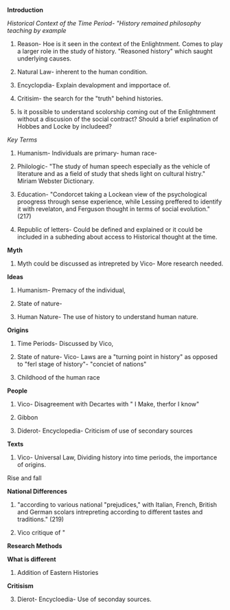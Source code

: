**Introduction**

*Historical Context of the Time Period- "History remained philosophy teaching by example*

1. Reason- Hoe is it seen in the context of the Enlightnment. Comes to play a larger role in the study of history. "Reasoned history" which saught underlying causes. 

2. Natural Law- inherent to the human condition. 

3. Encyclopdia- Explain devalopment and impportace of. 

4. Critisim- the search for the "truth" behind histories. 

5. Is it possible to understand scolorship coming out of the Enlightnment without a discusion of the social contract? Should a brief explination of Hobbes and Locke by includeed? 

*Key Terms*

1. Humanism- Individuals are primary- human race- 

2. Philologic- "The study of human speech especially as the vehicle of literature and as a field of study that sheds light on cultural histry." Miriam Webster Dictionary. 

3. Education- "Condorcet taking a Lockean view of the psychological proogress through sense experience, while Lessing preffered to identify it with revelaton, and Ferguson thought in terms of social evolution." (217)

4. Republic of letters- Could be defined and explained or it could be included in a subheding about access to Historical thought at the time. 

**Myth**

1. Myth could be discussed as intrepreted by Vico- More research needed. 

**Ideas**

1. Humanism- Premacy of the individual, 

2. State of nature- 

3. Human Nature- The use of history to understand human nature. 

**Origins**
 
 1. Time Periods- Discussed by Vico, 
 
 2. State of nature- Vico- Laws are a "turning point in history" as opposed to "ferl stage of history"- "conciet of nations" 
 
 3. Childhood of the human race
 
**People**
 
 1. Vico- Disagreement with Decartes with " I Make, therfor I know" 
 
 2. Gibbon
 
 3. Diderot- Encyclopedia- Criticism of use of secondary sources
 
**Texts**

1. Vico- Universal Law, Dividing history into time periods, the importance of origins. 

Rise and fall

**National Differences**

1. "according to various national "prejudices," with Italian, French, British and German scolars intrepreting according to different tastes and traditions." (219)

2. Vico critique of " 

**Research Methods**


**What is different**

1. Addition of Eastern Histories


**Critisism**

3. Dierot- Encycloedia- Use of seconday sources.





